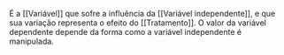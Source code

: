É a [[Variável]] que sofre a influência da [[Variável independente]], e que sua variação representa o efeito do [[Tratamento]]. O valor da variável dependente depende da forma como a variável independente é manipulada.

